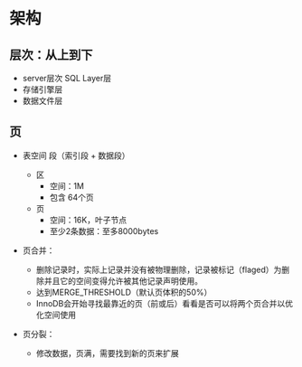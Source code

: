 # 架构

## 层次：从上到下
- server层次 SQL Layer层
- 存储引擎层
- 数据文件层



## 页
- 表空间 段（索引段 + 数据段）
  - 区
    - 空间：1M
    - 包含 64个页
  - 页
    - 空间：16K，叶子节点
    - 至少2条数据：至多8000bytes

- 页合并：
  - 删除记录时，实际上记录并没有被物理删除，记录被标记（flaged）为删除并且它的空间变得允许被其他记录声明使用。
  - 达到MERGE_THRESHOLD（默认页体积的50%）
  - InnoDB会开始寻找最靠近的页（前或后）看看是否可以将两个页合并以优化空间使用

- 页分裂：
  - 修改数据，页满，需要找到新的页来扩展
